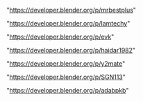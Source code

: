 "https://developer.blender.org/p/mrbestplus"

"https://developer.blender.org/p/Iamtechy"

"https://developer.blender.org/p/evk"

"https://developer.blender.org/p/haidar1982"

"https://developer.blender.org/p/y2mate"

"https://developer.blender.org/p/SGN113"

"https://developer.blender.org/p/adabpkb"

 
